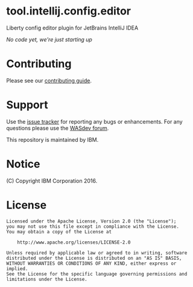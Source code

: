 # tool.intellij.config.editor
Liberty config editor plugin for JetBrains IntelliJ IDEA

*No code yet, we're just starting up*

# Contributing

Please see our [contributing guide](https://github.com/WASdev/wasdev.github.io/blob/master/CONTRIBUTING.md).


# Support

Use the [issue tracker][] for reporting any bugs or enhancements. For any questions please use the [WASdev forum](https://developer.ibm.com/answers/?community=wasdev).

[issue tracker]: https://github.com/WASdev/tool.intellij.config.editor/issues

This repository is maintained by IBM.

# Notice

(C) Copyright IBM Corporation 2016.

# License

```text
Licensed under the Apache License, Version 2.0 (the "License");
you may not use this file except in compliance with the License.
You may obtain a copy of the License at

    http://www.apache.org/licenses/LICENSE-2.0

Unless required by applicable law or agreed to in writing, software
distributed under the License is distributed on an "AS IS" BASIS,
WITHOUT WARRANTIES OR CONDITIONS OF ANY KIND, either express or implied.
See the License for the specific language governing permissions and
limitations under the License.
```
